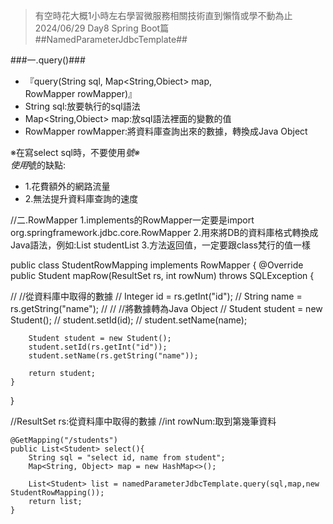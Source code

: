 >有空時花大概1小時左右學習微服務相關技術直到懶惰或學不動為止 2024/06/29 Day8 Spring Boot篇  
##NamedParameterJdbcTemplate##  

###一.query()### 
- 『query(String sql, Map<String,Obiect> map, RowMapper<T> rowMapper)』  
 - String sql:放要執行的sql語法
 - Map<String,Obiect> map:放sql語法裡面的變數的值
 - RowMapper<T> rowMapper:將資料庫查詢出來的數據，轉換成Java Object

※在寫select sql時，不要使用*號※  
使用*號的缺點:  
- 1.花費額外的網路流量  
- 2.無法提升資料庫查詢的速度  


//二.RowMapper
1.implements的RowMapper一定要是import org.springframework.jdbc.core.RowMapper
2.用來將DB的資料庫格式轉換成Java語法，例如:List<Student> studentList
3.方法返回值，一定要跟class梵行的值一樣

public class StudentRowMapping implements RowMapper<Student> {
    @Override
    public Student mapRow(ResultSet rs, int rowNum) throws SQLException {

//        //從資料庫中取得的數據
//        Integer id = rs.getInt("id");
//        String name = rs.getString("name");
//
//        //將數據轉為Java Object
//        Student student = new Student();
//        student.setId(id);
//        student.setName(name);
        
        Student student = new Student();
        student.setId(rs.getInt("id"));
        student.setName(rs.getString("name"));
        
        return student;
    }
}

//ResultSet rs:從資料庫中取得的數據
//int rowNum:取到第幾筆資料


    @GetMapping("/students")
    public List<Student> select(){
        String sql = "select id, name from student";
        Map<String, Object> map = new HashMap<>();

        List<Student> list = namedParameterJdbcTemplate.query(sql,map,new StudentRowMapping());
        return list;
    }


